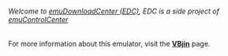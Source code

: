 ###### Welcome to [emuDownloadCenter (EDC)](https://github.com/PhoenixInteractiveNL/emuDownloadCenter/wiki/), EDC is a side project of [emuControlCenter](https://github.com/PhoenixInteractiveNL/emuControlCenter/wiki/)

For more information about this emulator, visit the [**VBjin**](https://github.com/PhoenixInteractiveNL/emuDownloadCenter/wiki/Emulator-vbjin#menu) page.
